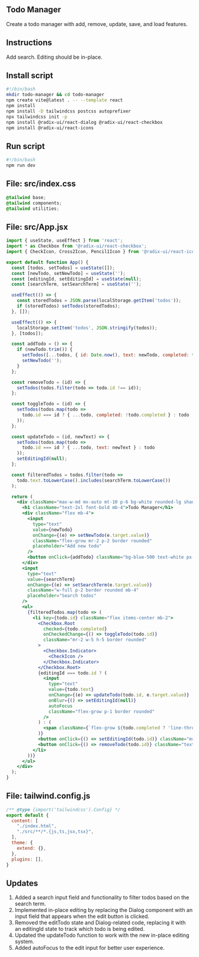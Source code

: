 ## Todo Manager

Create a todo manager with add, remove, update, save, and load features.

## Instructions

Add search. Editing should be in-place.

## Install script

```bash
#!/bin/bash
mkdir todo-manager && cd todo-manager
npm create vite@latest . -- --template react
npm install
npm install -D tailwindcss postcss autoprefixer
npx tailwindcss init -p
npm install @radix-ui/react-dialog @radix-ui/react-checkbox
npm install @radix-ui/react-icons
```

## Run script

```bash
#!/bin/bash
npm run dev
```

## File: src/index.css

```css
@tailwind base;
@tailwind components;
@tailwind utilities;
```

## File: src/App.jsx

```jsx
import { useState, useEffect } from 'react';
import * as Checkbox from '@radix-ui/react-checkbox';
import { CheckIcon, Cross2Icon, Pencil1Icon } from '@radix-ui/react-icons';

export default function App() {
  const [todos, setTodos] = useState([]);
  const [newTodo, setNewTodo] = useState('');
  const [editingId, setEditingId] = useState(null);
  const [searchTerm, setSearchTerm] = useState('');

  useEffect(() => {
    const storedTodos = JSON.parse(localStorage.getItem('todos'));
    if (storedTodos) setTodos(storedTodos);
  }, []);

  useEffect(() => {
    localStorage.setItem('todos', JSON.stringify(todos));
  }, [todos]);

  const addTodo = () => {
    if (newTodo.trim()) {
      setTodos([...todos, { id: Date.now(), text: newTodo, completed: false }]);
      setNewTodo('');
    }
  };

  const removeTodo = (id) => {
    setTodos(todos.filter(todo => todo.id !== id));
  };

  const toggleTodo = (id) => {
    setTodos(todos.map(todo =>
      todo.id === id ? { ...todo, completed: !todo.completed } : todo
    ));
  };

  const updateTodo = (id, newText) => {
    setTodos(todos.map(todo =>
      todo.id === id ? { ...todo, text: newText } : todo
    ));
    setEditingId(null);
  };

  const filteredTodos = todos.filter(todo =>
    todo.text.toLowerCase().includes(searchTerm.toLowerCase())
  );

  return (
    <div className="max-w-md mx-auto mt-10 p-6 bg-white rounded-lg shadow-xl">
      <h1 className="text-2xl font-bold mb-4">Todo Manager</h1>
      <div className="flex mb-4">
        <input
          type="text"
          value={newTodo}
          onChange={(e) => setNewTodo(e.target.value)}
          className="flex-grow mr-2 p-2 border rounded"
          placeholder="Add new todo"
        />
        <button onClick={addTodo} className="bg-blue-500 text-white px-4 py-2 rounded">Add</button>
      </div>
      <input
        type="text"
        value={searchTerm}
        onChange={(e) => setSearchTerm(e.target.value)}
        className="w-full p-2 border rounded mb-4"
        placeholder="Search todos"
      />
      <ul>
        {filteredTodos.map(todo => (
          <li key={todo.id} className="flex items-center mb-2">
            <Checkbox.Root
              checked={todo.completed}
              onCheckedChange={() => toggleTodo(todo.id)}
              className="mr-2 w-5 h-5 border rounded"
            >
              <Checkbox.Indicator>
                <CheckIcon />
              </Checkbox.Indicator>
            </Checkbox.Root>
            {editingId === todo.id ? (
              <input
                type="text"
                value={todo.text}
                onChange={(e) => updateTodo(todo.id, e.target.value)}
                onBlur={() => setEditingId(null)}
                autoFocus
                className="flex-grow p-1 border rounded"
              />
            ) : (
              <span className={`flex-grow ${todo.completed ? 'line-through' : ''}`}>{todo.text}</span>
            )}
            <button onClick={() => setEditingId(todo.id)} className="mr-2 text-blue-500"><Pencil1Icon /></button>
            <button onClick={() => removeTodo(todo.id)} className="text-red-500"><Cross2Icon /></button>
          </li>
        ))}
      </ul>
    </div>
  );
}
```

## File: tailwind.config.js

```javascript
/** @type {import('tailwindcss').Config} */
export default {
  content: [
    "./index.html",
    "./src/**/*.{js,ts,jsx,tsx}",
  ],
  theme: {
    extend: {},
  },
  plugins: [],
}
```

## Updates

1. Added a search input field and functionality to filter todos based on the search term.
2. Implemented in-place editing by replacing the Dialog component with an input field that appears when the edit button is clicked.
3. Removed the editTodo state and Dialog-related code, replacing it with an editingId state to track which todo is being edited.
4. Updated the updateTodo function to work with the new in-place editing system.
5. Added autoFocus to the edit input for better user experience.